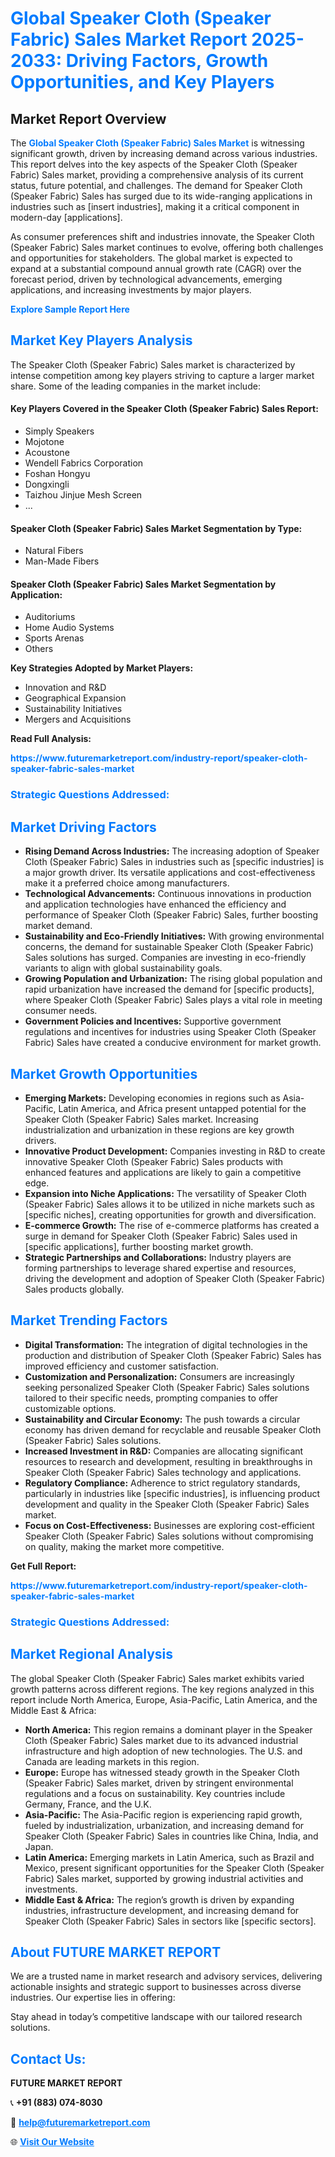 <h1 style="color: #007BFF;">Global Speaker Cloth (Speaker Fabric) Sales Market Report 2025-2033: Driving Factors, Growth Opportunities, and Key Players</h1>

<section id="overview">
<h2>Market Report Overview</h2>
<p>The <a href="https://www.futuremarketreport.com/industry-report/speaker-cloth-speaker-fabric-sales-market" style="color: #007BFF; text-decoration: none;"><strong>Global Speaker Cloth (Speaker Fabric) Sales Market</strong></a> is witnessing significant growth, driven by increasing demand across various industries. This report delves into the key aspects of the Speaker Cloth (Speaker Fabric) Sales market, providing a comprehensive analysis of its current status, future potential, and challenges. The demand for Speaker Cloth (Speaker Fabric) Sales has surged due to its wide-ranging applications in industries such as [insert industries], making it a critical component in modern-day [applications].</p>
<p>As consumer preferences shift and industries innovate, the Speaker Cloth (Speaker Fabric) Sales market continues to evolve, offering both challenges and opportunities for stakeholders. The global market is expected to expand at a substantial compound annual growth rate (CAGR) over the forecast period, driven by technological advancements, emerging applications, and increasing investments by major players.</p>
</section>

<section id="overview">
<p><a href="https://www.futuremarketreport.com/request-sample/reportId=109568" style="color: #007BFF; text-decoration: none;"><strong>Explore Sample Report Here</strong></a></p>
</section>

<section id="key-players">
<h2 style="color: #007BFF;">Market Key Players Analysis</h2>
<p>The Speaker Cloth (Speaker Fabric) Sales market is characterized by intense competition among key players striving to capture a larger market share. Some of the leading companies in the market include:</p>
<h4>Key Players Covered in the Speaker Cloth (Speaker Fabric) Sales Report:</h4>
<ul><li>Simply Speakers</li><li>Mojotone</li><li>Acoustone</li><li>Wendell Fabrics Corporation</li><li>Foshan Hongyu</li><li>Dongxingli</li><li>Taizhou Jinjue Mesh Screen</li><li>...</li></ul>
<h4>Speaker Cloth (Speaker Fabric) Sales Market Segmentation by Type:</h4>
<ul><li>Natural Fibers</li><li>Man-Made Fibers</li></ul>

<h4>Speaker Cloth (Speaker Fabric) Sales Market Segmentation by Application:</h4>
<ul><li>Auditoriums</li><li>Home Audio Systems</li><li>Sports Arenas</li><li>Others</li></ul>
<p><strong>Key Strategies Adopted by Market Players:</strong></p>
<ul>
<li>Innovation and R&D</li>
<li>Geographical Expansion</li>
<li>Sustainability Initiatives</li>
<li>Mergers and Acquisitions</li>
</ul>
</section>

<section>
<p><strong>Read Full Analysis: </strong></p><a href="https://www.futuremarketreport.com/industry-report/speaker-cloth-speaker-fabric-sales-market" style="color: #007BFF; text-decoration: none;"><strong>https://www.futuremarketreport.com/industry-report/speaker-cloth-speaker-fabric-sales-market</strong></a>
<h3 style="color: #007BFF;">Strategic Questions Addressed:</h3>
</section>

<section id="driving-factors">
<h2 style="color: #007BFF;">Market Driving Factors</h2>
<ul>
<li><strong>Rising Demand Across Industries:</strong> The increasing adoption of Speaker Cloth (Speaker Fabric) Sales in industries such as [specific industries] is a major growth driver. Its versatile applications and cost-effectiveness make it a preferred choice among manufacturers.</li>
<li><strong>Technological Advancements:</strong> Continuous innovations in production and application technologies have enhanced the efficiency and performance of Speaker Cloth (Speaker Fabric) Sales, further boosting market demand.</li>
<li><strong>Sustainability and Eco-Friendly Initiatives:</strong> With growing environmental concerns, the demand for sustainable Speaker Cloth (Speaker Fabric) Sales solutions has surged. Companies are investing in eco-friendly variants to align with global sustainability goals.</li>
<li><strong>Growing Population and Urbanization:</strong> The rising global population and rapid urbanization have increased the demand for [specific products], where Speaker Cloth (Speaker Fabric) Sales plays a vital role in meeting consumer needs.</li>
<li><strong>Government Policies and Incentives:</strong> Supportive government regulations and incentives for industries using Speaker Cloth (Speaker Fabric) Sales have created a conducive environment for market growth.</li>
</ul>
</section>

<section id="growth-opportunities">
<h2 style="color: #007BFF;">Market Growth Opportunities</h2>
<ul>
<li><strong>Emerging Markets:</strong> Developing economies in regions such as Asia-Pacific, Latin America, and Africa present untapped potential for the Speaker Cloth (Speaker Fabric) Sales market. Increasing industrialization and urbanization in these regions are key growth drivers.</li>
<li><strong>Innovative Product Development:</strong> Companies investing in R&D to create innovative Speaker Cloth (Speaker Fabric) Sales products with enhanced features and applications are likely to gain a competitive edge.</li>
<li><strong>Expansion into Niche Applications:</strong> The versatility of Speaker Cloth (Speaker Fabric) Sales allows it to be utilized in niche markets such as [specific niches], creating opportunities for growth and diversification.</li>
<li><strong>E-commerce Growth:</strong> The rise of e-commerce platforms has created a surge in demand for Speaker Cloth (Speaker Fabric) Sales used in [specific applications], further boosting market growth.</li>
<li><strong>Strategic Partnerships and Collaborations:</strong> Industry players are forming partnerships to leverage shared expertise and resources, driving the development and adoption of Speaker Cloth (Speaker Fabric) Sales products globally.</li>
</ul>
</section>

<section id="trending-factors">
<h2 style="color: #007BFF;">Market Trending Factors</h2>
<ul>
<li><strong>Digital Transformation:</strong> The integration of digital technologies in the production and distribution of Speaker Cloth (Speaker Fabric) Sales has improved efficiency and customer satisfaction.</li>
<li><strong>Customization and Personalization:</strong> Consumers are increasingly seeking personalized Speaker Cloth (Speaker Fabric) Sales solutions tailored to their specific needs, prompting companies to offer customizable options.</li>
<li><strong>Sustainability and Circular Economy:</strong> The push towards a circular economy has driven demand for recyclable and reusable Speaker Cloth (Speaker Fabric) Sales solutions.</li>
<li><strong>Increased Investment in R&D:</strong> Companies are allocating significant resources to research and development, resulting in breakthroughs in Speaker Cloth (Speaker Fabric) Sales technology and applications.</li>
<li><strong>Regulatory Compliance:</strong> Adherence to strict regulatory standards, particularly in industries like [specific industries], is influencing product development and quality in the Speaker Cloth (Speaker Fabric) Sales market.</li>
<li><strong>Focus on Cost-Effectiveness:</strong> Businesses are exploring cost-efficient Speaker Cloth (Speaker Fabric) Sales solutions without compromising on quality, making the market more competitive.</li>
</ul>
</section>

<section>
<p><strong>Get Full Report: </strong></p><a href="https://www.futuremarketreport.com/industry-report/speaker-cloth-speaker-fabric-sales-market" style="color: #007BFF; text-decoration: none;"><strong>https://www.futuremarketreport.com/industry-report/speaker-cloth-speaker-fabric-sales-market</strong></a>
<h3 style="color: #007BFF;">Strategic Questions Addressed:</h3>
</section>


<section id="regional-analysis">
<h2 style="color: #007BFF;">Market Regional Analysis</h2>
<p>The global Speaker Cloth (Speaker Fabric) Sales market exhibits varied growth patterns across different regions. The key regions analyzed in this report include North America, Europe, Asia-Pacific, Latin America, and the Middle East & Africa:</p>
<ul>
<li><strong>North America:</strong> This region remains a dominant player in the Speaker Cloth (Speaker Fabric) Sales market due to its advanced industrial infrastructure and high adoption of new technologies. The U.S. and Canada are leading markets in this region.</li>
<li><strong>Europe:</strong> Europe has witnessed steady growth in the Speaker Cloth (Speaker Fabric) Sales market, driven by stringent environmental regulations and a focus on sustainability. Key countries include Germany, France, and the U.K.</li>
<li><strong>Asia-Pacific:</strong> The Asia-Pacific region is experiencing rapid growth, fueled by industrialization, urbanization, and increasing demand for Speaker Cloth (Speaker Fabric) Sales in countries like China, India, and Japan.</li>
<li><strong>Latin America:</strong> Emerging markets in Latin America, such as Brazil and Mexico, present significant opportunities for the Speaker Cloth (Speaker Fabric) Sales market, supported by growing industrial activities and investments.</li>
<li><strong>Middle East & Africa:</strong> The region’s growth is driven by expanding industries, infrastructure development, and increasing demand for Speaker Cloth (Speaker Fabric) Sales in sectors like [specific sectors].</li>
</ul>
</section>

<footer>
<h2 style="color: #007BFF;">About FUTURE MARKET REPORT</h2>
<p>We are a trusted name in market research and advisory services, delivering actionable insights and strategic support to businesses across diverse industries. Our expertise lies in offering:</p>

<p>Stay ahead in today’s competitive landscape with our tailored research solutions.</p>

<h2 style="color: #007BFF;">Contact Us:</h2>
<p><strong>FUTURE MARKET REPORT</strong></p>
<p>📞 <strong>+91 (883) 074-8030</strong></p>
<p>📧 <strong><a href="mailto:help@futuremarketreport.com" style="color: #007BFF;">help@futuremarketreport.com</a></strong></p>
<p>🌐 <strong><a href="https://www.futuremarketreport.com/" style="color: #007BFF;">Visit Our Website</a></strong></p>
</footer>